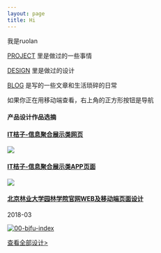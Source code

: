 ```yaml
---
layout: page
title: Hi
---
```

我是ruolan

[PROJECT](https://ruolan.github.io/project/) 里是做过的一些事情

[DESIGN](https://ruolan.github.io/design/) 里是做过的设计

[BLOG](https://ruolan.github.io/blog/) 是写的一些文章和生活琐碎的日常

如果你正在用移动端查看，右上角的正方形按钮是导航


#### 产品设计作品选摘

>
#### [IT桔子-信息聚合展示类网页](https://ruolan.github.io/design/2015/11/10/itjuzi-website-design.html)

[![](https://i.imgur.com/lK0rZxc.jpg)](https://ruolan.github.io/design/2015/11/10/itjuzi-website-design.html)

>
#### [IT桔子-信息聚合展示类APP页面](https://ruolan.github.io/design/2017/09/10/itjuzi-app-design.html/)

[![](https://i.imgur.com/E00NQWS.jpg)](https://ruolan.github.io/design/2017/09/10/itjuzi-app-design.html/)
>
#### [北京林业大学园林学院官网WEB及移动端页面设计](https://ruolan.github.io/design/2018/03/26/beijing-forestry-university-la-school-website-design.hmtl/)
2018-03

[![00-bjfu-index](https://i.imgur.com/s7StYqk.jpg)](https://ruolan.github.io/design/2018/03/26/beijing-forestry-university-la-school-website-design.hmtl/)


[查看全部设计>](https://ruolan.github.io/design/)
